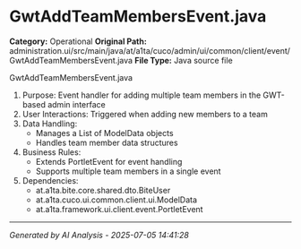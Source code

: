 # GwtAddTeamMembersEvent.java

**Category:** Operational
**Original Path:** administration.ui/src/main/java/at/a1ta/cuco/admin/ui/common/client/event/GwtAddTeamMembersEvent.java
**File Type:** Java source file

GwtAddTeamMembersEvent.java
1. Purpose: Event handler for adding multiple team members in the GWT-based admin interface
2. User Interactions: Triggered when adding new members to a team
3. Data Handling:
   - Manages a List of ModelData<BiteUser> objects
   - Handles team member data structures
4. Business Rules:
   - Extends PortletEvent for event handling
   - Supports multiple team members in a single event
5. Dependencies:
   - at.a1ta.bite.core.shared.dto.BiteUser
   - at.a1ta.cuco.ui.common.client.ui.ModelData
   - at.a1ta.framework.ui.client.event.PortletEvent

---
*Generated by AI Analysis - 2025-07-05 14:41:28*
